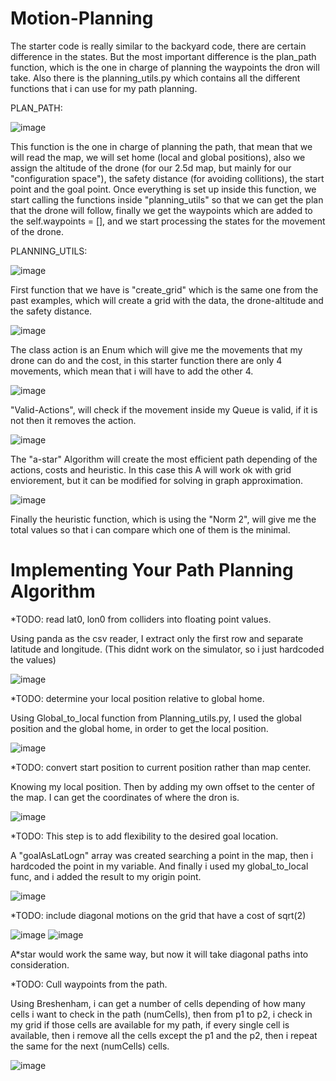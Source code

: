 # Motion-Planning
The starter code is really similar to the backyard code, there are certain difference in the states. But the most important difference is the plan_path function, which is the one in charge of planning the waypoints the dron will take. Also there is the planning_utils.py which contains all the different functions that i can use for my path planning.

PLAN_PATH:

![image](https://user-images.githubusercontent.com/29236973/133879570-1479ce5c-458a-4c52-a7d0-17a453bb8af5.png)

This function is the one in charge of planning the path, that mean that we will read the map, we will set home (local and global positions), also we assign the altitude of the drone (for our 2.5d map, but mainly for our "configuration space"), the safety distance (for avoiding collitions), the start point and the goal point. Once everything is set up inside this function, we start calling the functions inside "planning_utils" so that we can get the plan that the drone will follow, finally we get the waypoints which are added to the self.waypoints = [], and we start processing the states for the movement of the drone.

PLANNING_UTILS:

![image](https://user-images.githubusercontent.com/29236973/133879588-05782d7f-646a-45e9-b067-664bd7b40a6a.png)

First function that we have is "create_grid" which is the same one from the past examples, which will create a grid with the data, the drone-altitude and the safety distance.

![image](https://user-images.githubusercontent.com/29236973/133879623-3fedafe3-e1a9-4d81-8b90-7b20ff356f4e.png)

The class action is an Enum which will give me the movements that my drone can do and the cost, in this starter function there are only 4 movements, which mean that i will have to add the other 4.

![image](https://user-images.githubusercontent.com/29236973/133879631-78707f13-e199-477d-a315-76fb1bd267f1.png)

"Valid-Actions", will check if the movement inside my Queue is valid, if it is  not then it removes the action.

![image](https://user-images.githubusercontent.com/29236973/133879646-9a0a6f35-295b-4736-9b88-5a269dd54adb.png)

The "a-star" Algorithm will create the most efficient path depending of the actions, costs and heuristic.  In this case this A will work ok with grid enviorement, but it can be modified for solving in graph approximation.

![image](https://user-images.githubusercontent.com/29236973/133879694-01c43dab-6738-40d9-9bd0-162cd5b587bb.png)

Finally the heuristic function, which is using the "Norm 2", will give me the total values so that i can compare which one of them is the minimal.

# Implementing Your Path Planning Algorithm
*TODO: read lat0, lon0 from colliders into floating point values.

Using panda as the csv reader, I extract only the first row and separate latitude and longitude. (This didnt work on the simulator, so i just hardcoded the values)

![image](https://user-images.githubusercontent.com/29236973/133879850-f53633c5-5b1c-4fcc-b593-3ff613f3e70c.png)

*TODO: determine your local position relative to global home.

Using Global_to_local function from Planning_utils.py, I used the global position and the global home, in order to get the local position.

![image](https://user-images.githubusercontent.com/29236973/133880076-2e6cc159-ccf1-4a5e-bc12-066c97074bca.png)

*TODO: convert start position to current position rather than map center.

Knowing my local position. Then by adding my own offset to the center of the map. I can get the coordinates of where the dron is.

![image](https://user-images.githubusercontent.com/29236973/133880159-09aa0cd2-2249-47a3-a2b7-581932a184cc.png)

*TODO: This step is to add flexibility to the desired goal location.

A "goalAsLatLogn" array was created searching a point in the map, then i hardcoded the point in my variable. And finally i used my global_to_local func, and i added the result to my origin point.

![image](https://user-images.githubusercontent.com/29236973/133883037-e1a1d5c2-1f2a-4aae-a299-d05787279676.png)

*TODO: include diagonal motions on the grid that have a cost of sqrt(2)

![image](https://user-images.githubusercontent.com/29236973/133880262-7ba4c656-db72-4a82-ab81-5c0413864696.png)
![image](https://user-images.githubusercontent.com/29236973/133882150-9d66db3b-d3b5-4d93-b4b6-e4418e25d74e.png)

A*star would work the same way, but now it will take diagonal paths into consideration.

*TODO: Cull waypoints from the path.

Using Breshenham, i can get a number of cells depending of how many cells i want to check in the path (numCells), then from p1 to p2, i check in my grid if those cells are available for my path, if every single cell is available, then i remove all the cells except the p1 and the p2, then i repeat the same for the next (numCells) cells.

![image](https://user-images.githubusercontent.com/29236973/133882380-f1390527-f0b8-490b-9121-0d7992d7c967.png)

